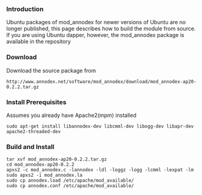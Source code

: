### Introduction

Ubuntu packages of mod\_annodex for newer versions of Ubuntu are no longer published, this page describes how to build the module from source. If you are using Ubuntu dapper, however, the mod\_annodex package is available in the repository


### Download

Download the source package from

`http://www.annodex.net/software/mod_annodex/download/mod_annodex-ap20-0.2.2.tar.gz`

### Install Prerequisites

Assumes you already have Apache2(mpm) installed

```
sudo apt-get install libannodex-dev libcmml-dev libogg-dev libapr-dev apache2-threaded-dev
```

### Build and Install

```
tar xvf mod_annodex-ap20-0.2.2.tar.gz
cd mod_annodex-ap20-0.2.2
apxs2 -c mod_annodex.c -lannodex -ldl -loggz -logg -lcmml -lexpat -lm
sudo apxs2 -i mod_annodex.la
sudo cp annodex.load /etc/apache/mod_available/
sudo cp annodex.conf /etc/apache/mod_available/ 
```